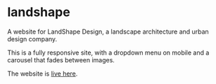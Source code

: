 # landshape
A website for LandShape Design, a landscape architecture and urban design company. 

This is a fully responsive site, with a dropdown menu on mobile and a carousel that fades between images.

The website is [live here](http://landshapedesign.com/).
